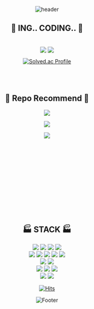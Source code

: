 <div align="center">

![header](https://capsule-render.vercel.app/api?type=rect&color=gradient&height=300&section=header&text=Jongchan's%20GITHUB&fontSize=90&animation=fadeIn&fontAlignY=38&desc=Studying%20Data%20Science%20to%20use%20python!&descAlignY=51&descAlign=75)

</div>

<div align="center">

## :ticket: ING.. CODING.. :ticket:

</div>

<br>

<div align="center">

<img align="center" src="https://github-readme-stats.vercel.app/api?username=chaaaning&bg_color=30,e96443,904e95&title_color=fff&text_color=fff">
<img align="center" src="https://github-readme-stats.vercel.app/api/top-langs/?username=chaaaning">

[![Solved.ac Profile](http://mazassumnida.wtf/api/generate_badge?boj=yunjch21)](https://solved.ac/yunjch21)

</div>



<br><br>



<div align="center">

## :construction: Repo Recommend :construction:


<a href="https://github.com/chaaaning/Crack-Segmentation-tensorflow"><img align="center" src="https://github-readme-stats.vercel.app/api/pin?username=chaaaning&repo=Crack-Segmentation-tensorflow&title_color=fff&icon_color=f9f9f9&text_color=9f9f9f&bg_color=151515"></a>

<a href="https://github.com/chaaaning/bp_road_crack_detection"><img align="center" src="https://github-readme-stats.vercel.app/api/pin?username=chaaaning&repo=bp_road_crack_detection&title_color=fff&icon_color=f9f9f9&text_color=9f9f9f&bg_color=151515"></a>


<a href="https://github.com/chaaaning/bp_store_cluster"><img align="center" src="https://github-readme-stats.vercel.app/api/pin?username=chaaaning&repo=bp_store_cluster&title_color=fff&icon_color=f9f9f9&text_color=9f9f9f&bg_color=151515"></a>

</div>

<br><br><br><br>

<div align="center">

<br><br><br><br><br><br>

## :factory: STACK :factory:

</div>




<div align="center">

<img src="https://img.shields.io/badge/Python-3776AB?style=flat-square&logo=Python&logoColor=white"/>
<img src="https://img.shields.io/badge/Jupyter-F37626?style=flat-square&logo=Jupyter&logoColor=white"/>
<img src="https://img.shields.io/badge/R-276DC3?style=flat-square&logo=R&logoColor=white"/>
<img src="https://img.shields.io/badge/Rstudio-75AADB?style=flat-square&logo=Rstudio&logoColor=white"/>
<br>
<img src="https://img.shields.io/badge/pandas-150458?style=flat-square&logo=pandas&logoColor=white"/>
<img src="https://img.shields.io/badge/sklearn-F7931E?style=flat-square&logo=scikit-learn&logoColor=white"/>
<img src="https://img.shields.io/badge/Scipy-8CAAE6?style=flat-square&logo=Scipy&logoColor=white"/>
<img src="https://img.shields.io/badge/Pytorch-EE4C2C?style=flat-square&logo=Pytorch&logoColor=white"/>
<img src="https://img.shields.io/badge/Tensorflow-FF6F00?style=flat-square&logo=Tensorflow&logoColor=white"/>
<br>
<img src="https://img.shields.io/badge/OpenCV-5C3EE8?style=flat-square&logo=OpenCV&logoColor=white"/>
<img src="https://img.shields.io/badge/streamlit-FF4B4B?style=flat-square&logo=Streamlit&logoColor=white"/>
<br>
<img src="https://img.shields.io/badge/QGIS-589632?style=flat-square&logo=Qgis&logoColor=white"/>
<img src="https://img.shields.io/badge/PostgreSQL-4169E1?style=flat-square&logo=PostgreSQL&logoColor=white"/>
<img src="https://img.shields.io/badge/Oracle-F80000?style=flat-square&logo=Oracle&logoColor=white"/>
<br>
<img src="https://img.shields.io/badge/Vscode-007ACC?style=flat-square&logo=Visual Studio Code&logoColor=white"/>
<img src="https://img.shields.io/badge/Anaconda-44A833?style=flat-square&logo=Anaconda&logoColor=white"/>


[![Hits](https://hits.seeyoufarm.com/api/count/incr/badge.svg?url=https%3A%2F%2Fgithub.com%2Fchaaaning&count_bg=%23555555&title_bg=%23555555&icon=github.svg&icon_color=%230E0808&title=Github+hits&edge_flat=false)](https://hits.seeyoufarm.com)

</div>

<div align="center">

![Footer](https://capsule-render.vercel.app/api?type=waving&color=gradient&height=200&section=footer&text=THANKS!)

</div>